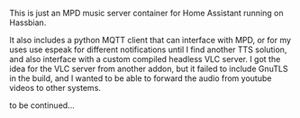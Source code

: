 This is just an MPD music server container for Home Assistant running on Hassbian.

It also includes a python MQTT client that can interface with MPD, or for my uses
use espeak for different notifications until I find another TTS solution, and also
interface with a custom compiled headless VLC server. I got the idea for the VLC
server from another addon, but it failed to include GnuTLS in the build, and I wanted
to be able to forward the audio from youtube videos to other systems.

to be continued... 
